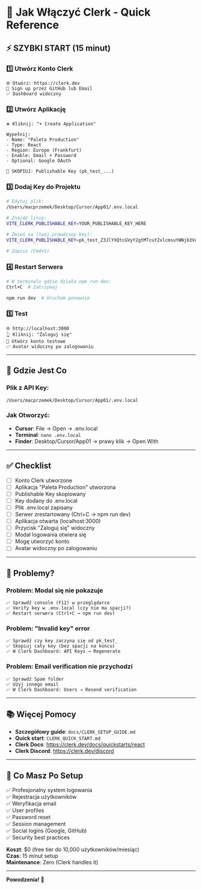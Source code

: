 # 🔐 **Jak Włączyć Clerk - Quick Reference**

## ⚡ **SZYBKI START (15 minut)**

### **1️⃣ Utwórz Konto Clerk**
```
🌐 Otwórz: https://clerk.dev
📝 Sign up przez GitHub lub Email
✅ Dashboard widoczny
```

### **2️⃣ Utwórz Aplikację**
```
➕ Kliknij: "+ Create Application"

Wypełnij:
- Name: "Paleta Production"
- Type: React
- Region: Europe (Frankfurt)
- Enable: Email + Password
- Optional: Google OAuth

🔑 SKOPIUJ: Publishable Key (pk_test_...)
```

### **3️⃣ Dodaj Key do Projektu**
```bash
# Edytuj plik:
/Users/macprzemek/Desktop/Cursor/App01/.env.local

# Znajdź linię:
VITE_CLERK_PUBLISHABLE_KEY=YOUR_PUBLISHABLE_KEY_HERE

# Zmień na (twój prawdziwy key):
VITE_CLERK_PUBLISHABLE_KEY=pk_test_Z3JlYXQtcGVyY2gtMTcuY2xlcmsuYWNjb3VudHMuZGV2JA

# Zapisz (Cmd+S)
```

### **4️⃣ Restart Serwera**
```bash
# W terminalu gdzie działa npm run dev:
Ctrl+C  # Zatrzymaj

npm run dev  # Uruchom ponownie
```

### **5️⃣ Test**
```
🌐 http://localhost:3000
👆 Kliknij: "Zaloguj się"
📝 Utwórz konto testowe
✅ Avatar widoczny po zalogowaniu
```

---

## 📁 **Gdzie Jest Co**

### **Plik z API Key:**
```
/Users/macprzemek/Desktop/Cursor/App01/.env.local
```

### **Jak Otworzyć:**
- **Cursor**: File → Open → .env.local
- **Terminal**: `nano .env.local`
- **Finder**: Desktop/Cursor/App01 → prawy klik → Open With

---

## ✅ **Checklist**

- [ ] Konto Clerk utworzone
- [ ] Aplikacja "Paleta Production" utworzona
- [ ] Publishable Key skopiowany
- [ ] Key dodany do .env.local
- [ ] Plik .env.local zapisany
- [ ] Serwer zrestartowany (Ctrl+C → npm run dev)
- [ ] Aplikacja otwarta (localhost:3000)
- [ ] Przycisk "Zaloguj się" widoczny
- [ ] Modal logowania otwiera się
- [ ] Mogę utworzyć konto
- [ ] Avatar widoczny po zalogowaniu

---

## 🐛 **Problemy?**

### **Problem: Modal się nie pokazuje**
```
✅ Sprawdź console (F12) w przeglądarce
✅ Verify key w .env.local (czy nie ma spacji?)
✅ Restart serwera (Ctrl+C → npm run dev)
```

### **Problem: "Invalid key" error**
```
✅ Sprawdź czy key zaczyna się od pk_test_
✅ Skopiuj cały key (bez spacji na końcu)
✅ W Clerk Dashboard: API Keys → Regenerate
```

### **Problem: Email verification nie przychodzi**
```
✅ Sprawdź Spam folder
✅ Użyj innego email
✅ W Clerk Dashboard: Users → Resend verification
```

---

## 📚 **Więcej Pomocy**

- **Szczegółowy guide**: `docs/CLERK_SETUP_GUIDE.md`
- **Quick start**: `CLERK_QUICK_START.md`
- **Clerk Docs**: https://clerk.dev/docs/quickstarts/react
- **Clerk Discord**: https://clerk.dev/discord

---

## 🎯 **Co Masz Po Setup**

✅ Profesjonalny system logowania  
✅ Rejestracja użytkowników  
✅ Weryfikacja email  
✅ User profiles  
✅ Password reset  
✅ Session management  
✅ Social logins (Google, GitHub)  
✅ Security best practices  

**Koszt**: $0 (free tier do 10,000 użytkowników/miesiąc)  
**Czas**: 15 minut setup  
**Maintenance**: Zero (Clerk handles it)  

---

**Powodzenia!** 🚀

